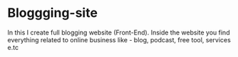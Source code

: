 # Bloggging-site
In this I create full blogging website (Front-End). Inside the website you find everything related to online business like - blog, podcast, free tool, services e.tc 
